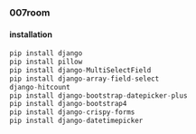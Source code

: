 ### 007room


#### installation

```python
pip install django
pip install pillow
pip install django-MultiSelectField
pip install django-array-field-select
django-hitcount
pip install django-bootstrap-datepicker-plus
pip install django-bootstrap4
pip install django-crispy-forms
pip install django-datetimepicker


```  
